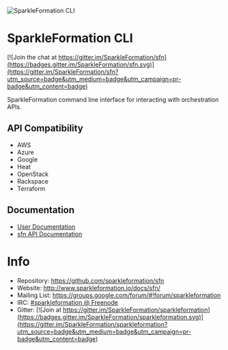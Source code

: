 ![SparkleFormation CLI](img/sfn.jpg)

# SparkleFormation CLI

[![Join the chat at https://gitter.im/SparkleFormation/sfn](https://badges.gitter.im/SparkleFormation/sfn.svg)](https://gitter.im/SparkleFormation/sfn?utm_source=badge&utm_medium=badge&utm_campaign=pr-badge&utm_content=badge)

SparkleFormation command line interface for interacting
with orchestration APIs.

## API Compatibility

* AWS
* Azure
* Google
* Heat
* OpenStack
* Rackspace
* Terraform

## Documentation

* [User Documentation](http://www.sparkleformation.io/docs/sfn/)
* [sfn API Documentation](http://www.sparkleformation.io/docs/sfn/)

# Info

* Repository: https://github.com/sparkleformation/sfn
* Website: http://www.sparkleformation.io/docs/sfn/
* Mailing List: https://groups.google.com/forum/#!forum/sparkleformation
* IRC: [#sparkleformation @ Freenode](https://webchat.freenode.net/?channels=#sparkleformation)
* Gitter: [![Join at https://gitter.im/SparkleFormation/sparkleformation](https://badges.gitter.im/SparkleFormation/sparkleformation.svg)](https://gitter.im/SparkleFormation/sparkleformation?utm_source=badge&utm_medium=badge&utm_campaign=pr-badge&utm_content=badge)


[miasma]: http://miasma-rb.github.io/miasma/
